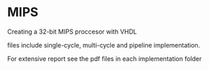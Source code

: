 # MIPS

Creating a 32-bit MIPS proccesor with VHDL

files include single-cycle, multi-cycle and pipeline implementation.

For extensive report see the pdf files in each implementation folder
